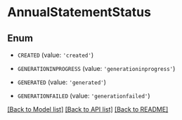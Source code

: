 # AnnualStatementStatus


## Enum

* `CREATED` (value: `'created'`)

* `GENERATIONINPROGRESS` (value: `'generationinprogress'`)

* `GENERATED` (value: `'generated'`)

* `GENERATIONFAILED` (value: `'generationfailed'`)

[[Back to Model list]](../README.md#documentation-for-models) [[Back to API list]](../README.md#documentation-for-api-endpoints) [[Back to README]](../README.md)


